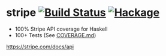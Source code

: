 stripe  [![Build Status](https://travis-ci.org/stripe-haskell/stripe.svg)](https://travis-ci.org/stripe-haskell/stripe) [![Hackage](https://img.shields.io/hackage/v/stripe.svg?style=flat)](https://hackage.haskell.org/package/stripe)
========
- 100% Stripe API coverage for Haskell
- 100+ Tests (See [COVERAGE.md](https://github.com/stripe-haskell/stripe/blob/master/COVERAGE.md))

https://stripe.com/docs/api

